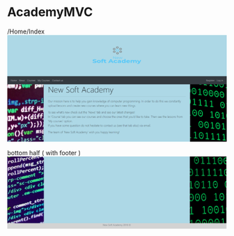 # AcademyMVC

  /Home/Index
![Index](https://github.com/BackNot/AcademyMVC/blob/master/PicturesOfProject/AcademyIndex.png)

bottom half ( with footer ) 
![Index](https://github.com/BackNot/AcademyMVC/blob/master/PicturesOfProject/AcademyFooter.png)
